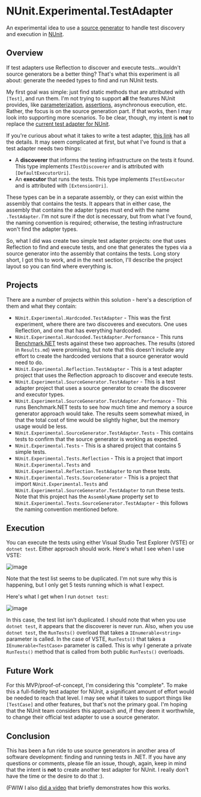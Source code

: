 # NUnit.Experimental.TestAdapter

An experimental idea to use a [source generator](https://docs.microsoft.com/en-us/dotnet/csharp/roslyn-sdk/source-generators-overview) to handle test discovery and execution in [NUnit](https://nunit.org/).

## Overview

If test adapters use Reflection to discover and execute tests...wouldn't source generators be a better thing? That's what this experiment is all about: generate the needed types to find and run NUnit tests.

My first goal was simple: just find static methods that are attributed with `[Test]`, and run them. I'm not trying to support **all** the features NUnit provides, like [parameterization](https://docs.nunit.org/articles/nunit/technical-notes/usage/Parameterized-Tests.html), [assertions](https://docs.nunit.org/articles/nunit/writing-tests/assertions/assertions.html), asynchronous execution, etc. Rather, the focus is on the source generation part. If that works, then I may look into supporting more scenarios. To be clear, though, my intent is **not** to replace the [current test adapter for NUnit](https://github.com/nunit/nunit3-vs-adapter).

If you're curious about what it takes to write a test adapter, [this link](https://github.com/microsoft/vstest) has all the details. It may seem complicated at first, but what I've found is that a test adapter needs two things:

* A **discoverer** that informs the testing infrastructure on the tests it found. This type implements `ITestDiscoverer` and is attributed with `[DefaultExecutorUri]`.
* An **executor** that runs the tests. This type implements `ITestExecutor` and is attributed with `[ExtensionUri]`.

These types can be in a separate assembly, or they can exist within the assembly that contains the tests. It appears that in either case, the assembly that contains the adapter types must end with the name `.TestAdapter`. I'm not sure if the dot is necessary, but from what I've found, the naming convention is required; otherwise, the testing infrastructure won't find the adapter types.

So, what I did was create two simple test adapter projects: one that uses Reflection to find and execute tests, and one that generates the types via a source generator into the assembly that contains the tests. Long story short, I got this to work, and in the next section, I'll describe the project layout so you can find where everything is.

## Projects

There are a number of projects within this solution - here's a description of them and what they contain:

* `NUnit.Experimental.Hardcoded.TestAdapter` - This was the first experiment, where there are two discoveres and executors. One uses Reflection, and one that has everything hardcoded.
* `NUnit.Experimental.Hardcoded.TestAdapter.Performance` - This runs [Benchmark.NET](https://benchmarkdotnet.org/) tests against these two approaches. The results (stored in `Results.md`) were promising, but note that this doesn't include any effort to create the hardcoded versions that a source generator would need to do.
* `NUnit.Experimental.Reflection.TestAdapter` - This is a test adapter project that uses the Reflection approach to discover and execute tests.
* `NUnit.Experimental.SourceGenerator.TestAdapter` - This is a test adapter project that uses a source generator to create the discoverer and executor types.
* `NUnit.Experimental.SourceGenerator.TestAdapter.Performance` - This runs Benchmark.NET tests to see how much time and memory a source generator approach would take. The results seem somewhat mixed, in that the total cost of time would be slightly higher, but the memory usage would be less.
* `NUnit.Experimental.SourceGenerator.TestAdapter.Tests` - This contains tests to confirm that the source generator is working as expected.
* `NUnit.Experimental.Tests` - This is a shared project that contains 5 simple tests.
* `NUnit.Experimental.Tests.Reflection` - This is a project that import `NUnit.Experimental.Tests` and `NUnit.Experimental.Reflection.TestAdapter` to run these tests.
* `NUnit.Experimental.Tests.SourceGenerator` - This is a project that import `NUnit.Experimental.Tests` and `NUnit.Experimental.SourceGenerator.TestAdapter` to run these tests. Note that this project has the `AssemblyName` property set to `NUnit.Experimental.Tests.SourceGenerator.TestAdapter` - this follows the naming convention mentioned before.

## Execution

You can execute the tests using either Visual Studio Test Explorer (VSTE) or `dotnet test`. Either approach should work. Here's what I see when I use VSTE:

![image](https://user-images.githubusercontent.com/904213/133625505-93a59484-fca1-4353-85ef-c7a8b3436be3.png)

Note that the test list seems to be duplicated. I'm not sure why this is happening, but I only get 5 tests running which is what I expect.

Here's what I get when I run `dotnet test`:

![image](https://user-images.githubusercontent.com/904213/133625647-650c6f8d-fcbf-481c-aa2b-18abd7f58a16.png)

In this case, the test list isn't duplicated. I should note that when you use `dotnet test`, it appears that the discoverer is never run. Also, when you use `dotnet test`, the `RunTests()` overload that takes a `IEnumerable<string>` parameter is called. In the case of VSTE, `RunTests()` that takes a `IEnumerable<TestCase>` parameter is called. This is why I generate a private `RunTests()` method that is called from both public `RunTests()` overloads.

## Future Work

For this MVP/proof-of-concept, I'm considering this "complete". To make this a full-fidelity test adapter for NUnit, a significant amount of effort would be needed to reach that level. I may see what it takes to support things like `[TestCase]` and other features, but that's not the primary goal. I'm hoping that the NUnit team considers this approach and, if they deem it worthwhile, to change their official test adapter to use a source generator.

## Conclusion

This has been a fun ride to use source generators in another area of software development: finding and running tests in .NET. If you have any questions or comments, please file an issue, though, again, keep in mind that the intent is **not** to create another test adapter for NUnit. I really don't have the time or the desire to do that :).

(FWIW I also [did a video](https://www.youtube.com/watch?v=EosWs2GcWFQ) that briefly demonstrates how this works.
